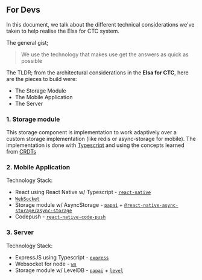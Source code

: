 ## For Devs

In this document, we talk about the different technical considerations we've taken to help realise the Elsa for CTC system.

The general gist;

> We use the technology that makes use get the answers as quick as possible

The TLDR; from the architectural considerations in the **Elsa for CTC**, here are the pieces to build were:

-   The Storage Module
-   The Mobile Application
-   The Server

### 1. Storage module

This storage component is implementation to work adaptively over a custom storage implementation (like redis or async-storage for mobile). The implementation is done with [Typescript](https://typescriptlang.org) and using the concepts learned from [CRDTs](https://en.wikipedia.org/wiki/Conflict-free_replicated_data_type)

### 2. Mobile Application

Technology Stack:

-   React using React Native w/ Typescript - [`react-native`](https://reactnative.dev/)
-   [`WebSocket`](https://reactnative.dev/docs/network#websocket-support)
-   Storage module w/ AsyncStorage - [`papai`](https://github.com/iam-kevin/papai) + [`@react-native-async-storage/async-storage`](https://github.com/react-native-async-storage/async-storage)
-   Codepush - [`react-native-code-push`](https://github.com/microsoft/react-native-code-push)

### 3. Server

Technology Stack:

-   ExpressJS using Typescript - [`express`](https://expressjs.com/)
-   Websocket for node - [`ws`](https://github.com/websockets/ws)
-   Storage module w/ LevelDB - [`papai`](https://github.com/iam-kevin/papai) + [`level`](https://github.com/Level/level)
